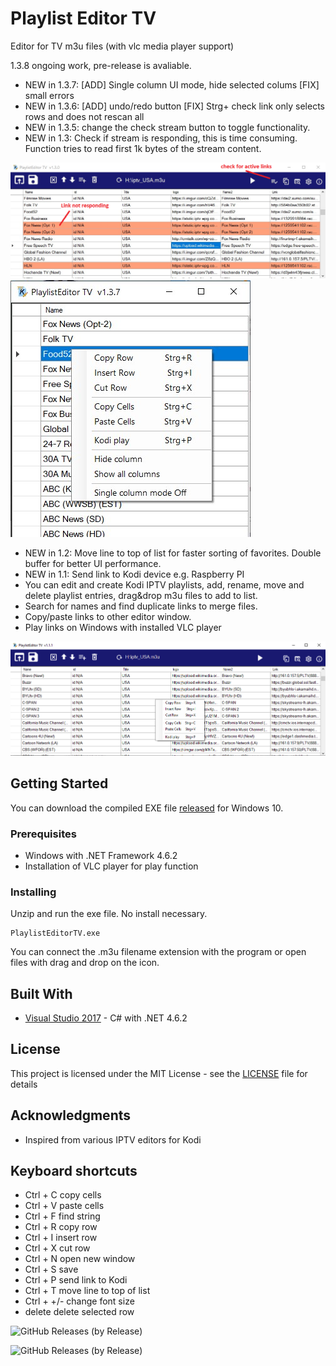 
# Playlist Editor TV
Editor for TV m3u files (with vlc media player support)

1.3.8 ongoing work, pre-release is avaliable. 
- NEW in 1.3.7: [ADD] Single column UI mode, hide selected colums [FIX] small errors
- NEW in 1.3.6: [ADD] undo/redo button [FIX] Strg+ check link only selects rows and does not rescan all
- NEW in 1.3.5: change the check stream button to toggle functionality. 
- NEW in 1.3: Check if stream is responding, this is time consuming. Function tries to read first 1k bytes of the stream content.
  

![UI](KodiPlaylistEditorTV1.3a.PNG)
![UI](Singlecolumn.jpg)

- NEW in 1.2: Move line to top of list for faster sorting of favorites. Double buffer for better UI performance.
- NEW in 1.1: Send link to Kodi device e.g. Raspberry PI
- You can edit and create Kodi IPTV playlists, add, rename, move and delete playlist entries, drag&drop m3u files to add to list. 
- Search for names and find duplicate links to merge files. 
- Copy/paste links to other editor window. 
- Play links on Windows with installed VLC player 


![UI](playlisteditTV1.png)

## Getting Started

You can download the compiled EXE file [released](https://github.com/Isayso/PlaylistEditorTV/releases) for Windows 10.  


### Prerequisites

- Windows with .NET Framework 4.6.2
- Installation of VLC player for play function 


### Installing

Unzip and run the exe file. No install necessary.


```
PlaylistEditorTV.exe
```


You can connect the .m3u filename extension with the program or open files with drag and drop on the icon.


## Built With

* [Visual Studio 2017](https://visualstudio.microsoft.com/) - C# with .NET 4.6.2


## License

This project is licensed under the MIT License - see the [LICENSE](LICENSE) file for details

## Acknowledgments

* Inspired from various IPTV editors for Kodi

## Keyboard shortcuts
- Ctrl + C copy cells
- Ctrl + V paste cells
- Ctrl + F find string
- Ctrl + R copy row
- Ctrl + I insert row
- Ctrl + X cut row
- Ctrl + N open new window
- Ctrl + S save
- Ctrl + P send link to Kodi
- Ctrl + T move line to top of list
- Ctrl + +/- change font size
- delete delete selected row



![GitHub Releases (by Release)](https://img.shields.io/github/downloads/Isayso/PlaylistEditorTV/v1.3.7/total)

![GitHub Releases (by Release)](https://img.shields.io/github/downloads/Isayso/PlaylistEditorTV/v1.3.8/total)
